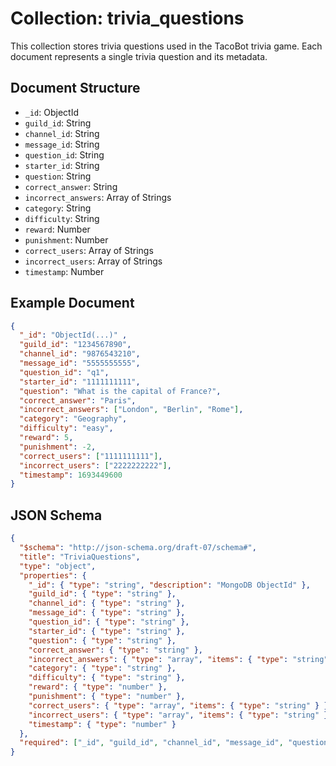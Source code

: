 # Collection: trivia_questions

This collection stores trivia questions used in the TacoBot trivia game. Each document represents a single trivia question and its metadata.

## Document Structure
- `_id`: ObjectId
- `guild_id`: String
- `channel_id`: String
- `message_id`: String
- `question_id`: String
- `starter_id`: String
- `question`: String
- `correct_answer`: String
- `incorrect_answers`: Array of Strings
- `category`: String
- `difficulty`: String
- `reward`: Number
- `punishment`: Number
- `correct_users`: Array of Strings
- `incorrect_users`: Array of Strings
- `timestamp`: Number

## Example Document
```json
{
  "_id": "ObjectId(...)" ,
  "guild_id": "1234567890",
  "channel_id": "9876543210",
  "message_id": "5555555555",
  "question_id": "q1",
  "starter_id": "1111111111",
  "question": "What is the capital of France?",
  "correct_answer": "Paris",
  "incorrect_answers": ["London", "Berlin", "Rome"],
  "category": "Geography",
  "difficulty": "easy",
  "reward": 5,
  "punishment": -2,
  "correct_users": ["1111111111"],
  "incorrect_users": ["2222222222"],
  "timestamp": 1693449600
}
```


## JSON Schema

```json
{
  "$schema": "http://json-schema.org/draft-07/schema#",
  "title": "TriviaQuestions",
  "type": "object",
  "properties": {
    "_id": { "type": "string", "description": "MongoDB ObjectId" },
    "guild_id": { "type": "string" },
    "channel_id": { "type": "string" },
    "message_id": { "type": "string" },
    "question_id": { "type": "string" },
    "starter_id": { "type": "string" },
    "question": { "type": "string" },
    "correct_answer": { "type": "string" },
    "incorrect_answers": { "type": "array", "items": { "type": "string" } },
    "category": { "type": "string" },
    "difficulty": { "type": "string" },
    "reward": { "type": "number" },
    "punishment": { "type": "number" },
    "correct_users": { "type": "array", "items": { "type": "string" } },
    "incorrect_users": { "type": "array", "items": { "type": "string" } },
    "timestamp": { "type": "number" }
  },
  "required": ["_id", "guild_id", "channel_id", "message_id", "question_id", "starter_id", "question", "correct_answer", "incorrect_answers", "category", "difficulty", "reward", "punishment", "correct_users", "incorrect_users", "timestamp"]
}
```

